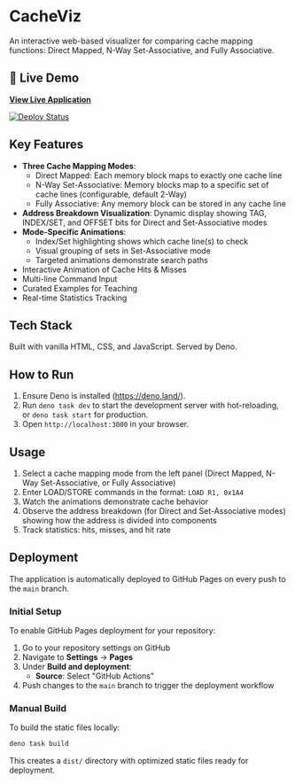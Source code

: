 # CacheViz

An interactive web-based visualizer for comparing cache mapping functions: Direct Mapped, N-Way Set-Associative, and Fully Associative.

## 🚀 Live Demo

**[View Live Application](https://roypriyanshu02.github.io/risc-cacheflow/)**

[![Deploy Status](https://github.com/roypriyanshu02/risc-cacheflow/actions/workflows/deploy.yml/badge.svg)](https://github.com/roypriyanshu02/risc-cacheflow/actions/workflows/deploy.yml)

## Key Features
- **Three Cache Mapping Modes**:
  - Direct Mapped: Each memory block maps to exactly one cache line
  - N-Way Set-Associative: Memory blocks map to a specific set of cache lines (configurable, default 2-Way)
  - Fully Associative: Any memory block can be stored in any cache line
- **Address Breakdown Visualization**: Dynamic display showing TAG, INDEX/SET, and OFFSET bits for Direct and Set-Associative modes
- **Mode-Specific Animations**:
  - Index/Set highlighting shows which cache line(s) to check
  - Visual grouping of sets in Set-Associative mode
  - Targeted animations demonstrate search paths
- Interactive Animation of Cache Hits & Misses
- Multi-line Command Input
- Curated Examples for Teaching
- Real-time Statistics Tracking

## Tech Stack
Built with vanilla HTML, CSS, and JavaScript. Served by Deno.

## How to Run
1. Ensure Deno is installed (https://deno.land/).
2. Run `deno task dev` to start the development server with hot-reloading, or `deno task start` for production.
3. Open `http://localhost:3000` in your browser.

## Usage
1. Select a cache mapping mode from the left panel (Direct Mapped, N-Way Set-Associative, or Fully Associative)
2. Enter LOAD/STORE commands in the format: `LOAD R1, 0x1A4`
3. Watch the animations demonstrate cache behavior
4. Observe the address breakdown (for Direct and Set-Associative modes) showing how the address is divided into components
5. Track statistics: hits, misses, and hit rate

## Deployment

The application is automatically deployed to GitHub Pages on every push to the `main` branch.

### Initial Setup

To enable GitHub Pages deployment for your repository:

1. Go to your repository settings on GitHub
2. Navigate to **Settings** → **Pages**
3. Under **Build and deployment**:
   - **Source**: Select "GitHub Actions"
4. Push changes to the `main` branch to trigger the deployment workflow

### Manual Build

To build the static files locally:

```bash
deno task build
```

This creates a `dist/` directory with optimized static files ready for deployment.
